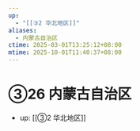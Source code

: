 ```yaml
---
up:
  - "[[③2 华北地区]]"
aliases:
  - 内蒙古自治区
ctime: 2025-03-01T13:25:12+08:00
mtime: 2025-10-01T11:40:37+08:00
---
```


# ③26 内蒙古自治区

- up: [[③2 华北地区]]
